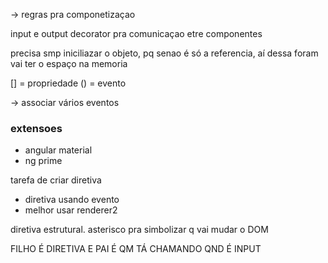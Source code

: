 -> regras pra componetizaçao

input e output decorator pra comunicaçao etre componentes

precisa smp iniciliazar o objeto, pq senao é só a referencia, aí dessa foram vai ter o espaço na memoria


[] = propriedade
() = evento

-> associar vários eventos

### extensoes

- angular material
- ng prime

tarefa de criar diretiva

- diretiva usando evento
- melhor usar renderer2

diretiva estrutural. asterisco pra simbolizar q vai mudar o DOM

FILHO É DIRETIVA E PAI É QM TÁ CHAMANDO QND É INPUT

